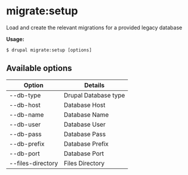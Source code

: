 # migrate:setup
Load and create the relevant migrations for a provided legacy database

**Usage:**
```
$ drupal migrate:setup [options] 
```

## Available options
Option | Details
-------|-------------
--db-type | Drupal Database type
--db-host | Database Host
--db-name | Database Name
--db-user | Database User
--db-pass | Database Pass
--db-prefix | Database Prefix
--db-port | Database Port
--files-directory | Files Directory
